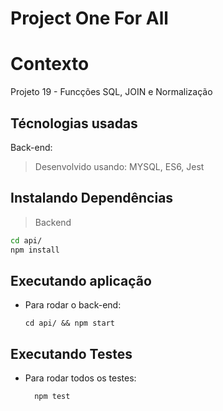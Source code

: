 # Project One For All

# Contexto
Projeto 19 - Funcções SQL, JOIN e Normalização

## Técnologias usadas

Back-end:
> Desenvolvido usando: MYSQL, ES6, Jest

## Instalando Dependências

> Backend
```bash
cd api/ 
npm install
``` 
## Executando aplicação

* Para rodar o back-end:

  ```
  cd api/ && npm start
  ```

## Executando Testes

* Para rodar todos os testes:

  ```
    npm test
  ```